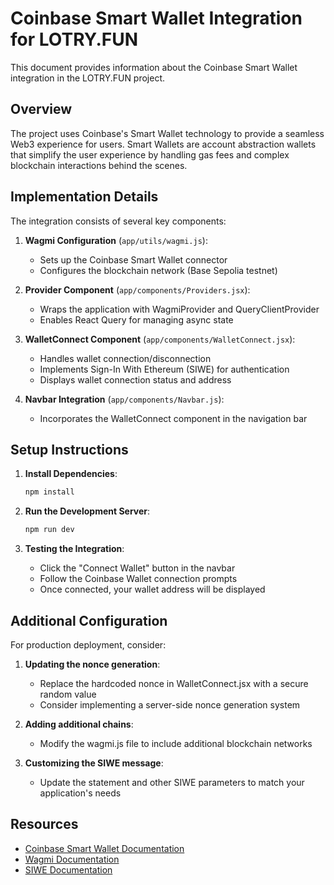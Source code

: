 # Coinbase Smart Wallet Integration for LOTRY.FUN

This document provides information about the Coinbase Smart Wallet integration in the LOTRY.FUN project.

## Overview

The project uses Coinbase's Smart Wallet technology to provide a seamless Web3 experience for users. Smart Wallets are account abstraction wallets that simplify the user experience by handling gas fees and complex blockchain interactions behind the scenes.

## Implementation Details

The integration consists of several key components:

1. **Wagmi Configuration** (`app/utils/wagmi.js`):

   - Sets up the Coinbase Smart Wallet connector
   - Configures the blockchain network (Base Sepolia testnet)

2. **Provider Component** (`app/components/Providers.jsx`):

   - Wraps the application with WagmiProvider and QueryClientProvider
   - Enables React Query for managing async state

3. **WalletConnect Component** (`app/components/WalletConnect.jsx`):

   - Handles wallet connection/disconnection
   - Implements Sign-In With Ethereum (SIWE) for authentication
   - Displays wallet connection status and address

4. **Navbar Integration** (`app/components/Navbar.js`):
   - Incorporates the WalletConnect component in the navigation bar

## Setup Instructions

1. **Install Dependencies**:

   ```bash
   npm install
   ```

2. **Run the Development Server**:

   ```bash
   npm run dev
   ```

3. **Testing the Integration**:
   - Click the "Connect Wallet" button in the navbar
   - Follow the Coinbase Wallet connection prompts
   - Once connected, your wallet address will be displayed

## Additional Configuration

For production deployment, consider:

1. **Updating the nonce generation**:

   - Replace the hardcoded nonce in WalletConnect.jsx with a secure random value
   - Consider implementing a server-side nonce generation system

2. **Adding additional chains**:

   - Modify the wagmi.js file to include additional blockchain networks

3. **Customizing the SIWE message**:
   - Update the statement and other SIWE parameters to match your application's needs

## Resources

- [Coinbase Smart Wallet Documentation](https://docs.base.org/identity/smart-wallet/quickstart/nextjs-project)
- [Wagmi Documentation](https://wagmi.sh/react/getting-started)
- [SIWE Documentation](https://docs.login.xyz/)
